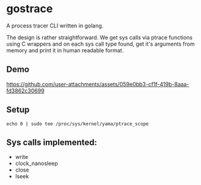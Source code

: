 # gostrace

A process tracer CLI written in golang. 

The design is rather straightforward. We get sys calls via ptrace functions using C wrappers and on each sys call type found, get it's arguments from memory and print it in human readable format.

## Demo



https://github.com/user-attachments/assets/059e0bb3-cf1f-419b-8aaa-fd3862c30699



## Setup

```
echo 0 | sudo tee /proc/sys/kernel/yama/ptrace_scope
```

## Sys calls implemented:
 - write
 - clock_nanosleep
 - close
 - lseek
